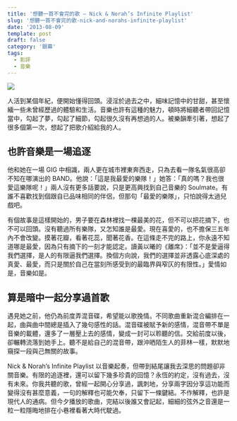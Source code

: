 ```yaml
---
title: '想聽一首不會完的歌 — Nick & Norah’s Infinite Playlist'
slug: '想聽一首不會完的歌-nick-and-norahs-infinite-playlist'
date: '2013-08-09'
template: post
draft: false
category: '銀幕'
tags:
  - 影評
  - 音樂
---
```


![](/media/nick-norah.jpg)

人活到某個年紀，便開始懂得回頭。浸淫於過去之中，細味記憶中的甘甜，甚至懷緬一些未曾經歷過的體驗和生活。音樂也許有這種的魅力，頓時將細聽者帶回記憶當中，勾起了夢，勾起了細節，勾起很久沒有再想過的人。被樂韻牽引著，想起了很多個第一次，想起了把歌介紹給我的人。

## 也許音樂是一場追逐

他和她在一場 GIG 中相識，兩人更在城市裡東奔西走，只為去看一隊名氣很高卻不知在哪演出的 BAND。他說：「這是我最愛的樂隊！」她答：「真的嗎？我也很愛這樂隊呢！」兩人沒有更多話要說，只是更高興找到自己音樂的 Soulmate。有誰不喜歡找到個跟自已品味相同的伴侶，但那句「最愛的樂隊」，只怕說得太過兒戲吧。

有個故事是這樣開始的，男子要在森林裡找一棵最美的花，但不可以把花摘下，也不可以回頭。沒有聽過所有樂隊，又怎知誰是最愛。現在喜愛的，也不擔保三五年內不會改變。摸著花瓣，看著花蕊，聞著花香。在這條走不完的路上，你永遠不知道哪是最愛，因為只有摘下的一刻才能認定。讀黃以曦的《離席》：「並不是愛逼得我們選擇，是人的有限逼我們選擇。換個方向說，我們的選擇並非透露心底深處的真愛、最愛，而只是關於自己在當刻所感受到的最臨界與窄仄的有限性。」愛情如是，音樂如是。

## 算是暗中一起分享過首歌

遇見她之前，他仍為前度弄混音碟，希望能以歌挽情。不同歌曲重新混合編排在一起，曲與曲中間總是插入了幾句感性的話。混音碟被賦予新的感情，混音帶不單是音樂的載體，還多了一層壓上去的感情，變成一封可以聆聽的信。交給前度以後，卻輾轉流落到她手上。聽不是給自己的混音帶，跟沖晒陌生人的菲林一樣，默默地窺探一段與己無關的故事。

Nick & Norah’s Infinite Playlist 以音樂起奏，但帶到結尾讓我去深思的問題卻非關音樂。有限的追逐裡，還可以留下幾多珍貴的回憶？永恆的約定，沒有過去，沒有未來。你我共聽的歌，曾經一起開心分享過，諷刺地，分享兩字因分享這功能而變得沒有甚麼意義，一句的解釋也可能欠奉，只留下一條鍵結。不作解釋，也許是現代人的通病。但今夕播放的歌曲，完結以後誰又會記起，細細的弦外之音還是一粒一粒隱晦地排在小巷裡看著大時代駛過。

